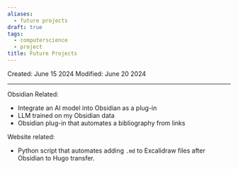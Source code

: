 ```yaml
---
aliases:
  - future projects
draft: true
tags:
  - computerscience
  - project
title: Future Projects
---
```

Created: June 15 2024
Modified: June 20 2024 

-------------------------------------------------------------------------------

Obsidian Related:
 - Integrate an AI model into Obsidian as a plug-in
 - LLM trained on my Obsidian data
 - Obsidian plug-in that automates a bibliography from links

Website related:
 - Python script that automates adding `.md` to Excalidraw files after Obsidian to Hugo transfer.